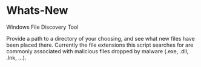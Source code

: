 # Whats-New
Windows File Discovery Tool

Provide a path to a directory of your choosing, and see what new files have been placed there. Currently the file extensions this script searches for are commonly associated with malicious files dropped by malware (.exe, .dll, .lnk, ...).
